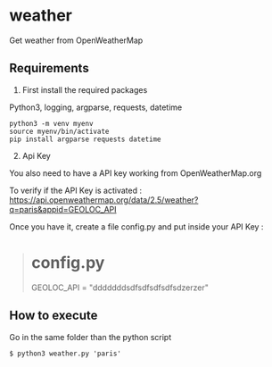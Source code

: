 # weather
Get weather from OpenWeatherMap

## Requirements

1. First install the required packages

Python3, logging, argparse, requests, datetime

````
python3 -m venv myenv
source myenv/bin/activate
pip install argparse requests datetime
````

2. Api Key

You also need to have a API key working from OpenWeatherMap.org

To verify if the API Key is activated : https://api.openweathermap.org/data/2.5/weather?q=paris&appid=GEOLOC_API

Once you have it, create a file config.py and put inside your API Key : 
># config.py
>GEOLOC_API = "dddddddsdfsdfsdfsdfsdzerzer"



## How to execute

Go in the same folder than the python script

````
$ python3 weather.py 'paris' 
````

